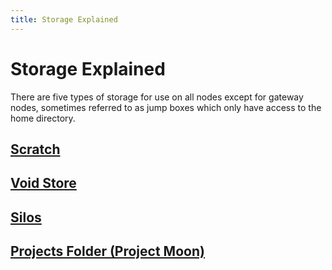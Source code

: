 ```yaml
---
title: Storage Explained
---
```


# Storage Explained
There are five types of storage for use on all nodes except for gateway nodes, sometimes referred to as jump boxes which only have access to the home directory.

## [Scratch](scratch.md)

## [Void Store](void.md)

## [Silos](silos.md)

## [Projects Folder (Project Moon)](moon.md)